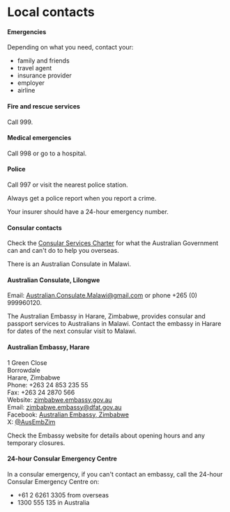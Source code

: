 # Local contacts

#### Emergencies

Depending on what you need, contact your:

* family and friends
* travel agent
* insurance provider
* employer
* airline

#### Fire and rescue services

Call 999.

#### Medical emergencies

Call 998 or go to a hospital.

#### Police

Call 997 or visit the nearest police station.

Always get a police report when you report a crime.

Your insurer should have a 24-hour emergency number.

#### Consular contacts

Check the [Consular Services Charter](/consular-services/consular-services-charter "Consular Services Charter") for what the Australian Government can and can't do to help you overseas.

There is an Australian Consulate in Malawi.

#### Australian Consulate, Lilongwe

Email: [Australian.Consulate.Malawi@gmail.com](mailto:Australian.Consulate.Malawi@gmail.com) or phone +265 (0) 999960120.

The Australian Embassy in Harare, Zimbabwe, provides consular and passport services to Australians in Malawi. Contact the embassy in Harare for dates of the next consular visit to Malawi.

#### Australian Embassy, Harare

1 Green Close  
Borrowdale  
Harare, Zimbabwe  
Phone: +263 24 853 235 55   
Fax: +263 24 2870 566  
Website: [zimbabwe.embassy.gov.au](http://www.zimbabwe.embassy.gov.au/)  
Email: [zimbabwe.embassy@dfat.gov.au](mailto:zimbabwe.embassy@dfat.gov.au)  
Facebook: [Australian Embassy, Zimbabwe](https://www.facebook.com/AusEmbZim/)  
X: [@AusEmbZim](https://twitter.com/AusEmbZim)

Check the Embassy website for details about opening hours and any temporary closures.

#### 24-hour Consular Emergency Centre

In a consular emergency, if you can't contact an embassy, call the 24-hour Consular Emergency Centre on:

* +61 2 6261 3305 from overseas
* 1300 555 135 in Australia